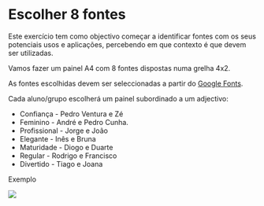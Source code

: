 # Escolher 8 fontes

Este exercício tem como objectivo começar a identificar fontes com os seus potenciais usos e aplicações, percebendo em que contexto é que devem ser utilizadas.

Vamos fazer um painel A4 com 8 fontes dispostas numa grelha 4x2.

As fontes escolhidas devem ser seleccionadas a partir do [Google Fonts](https://fonts.google.com/).

Cada aluno/grupo escolherá um painel subordinado a um adjectivo:

* Confiança - Pedro Ventura e Zé
* Feminino - André e Pedro Cunha.
* Profissional - Jorge e João
* Elegante - Inês e Bruna
* Maturidade - Diogo e Duarte
* Regular - Rodrigo e Francisco
* Divertido - Tiago e Joana

Exemplo

![](https://static1.squarespace.com/static/54d517b6e4b0ed7051057db5/t/56a65a881115e0aa2afbbf81/1453742729769/These+casual+hand+lettered+sans-serif+fonts+would+be+perfect+for+handmade+artisan+businesses+or+casual+restaurants%21+%7C+Hoot+Design+Co.?format=2500w)
